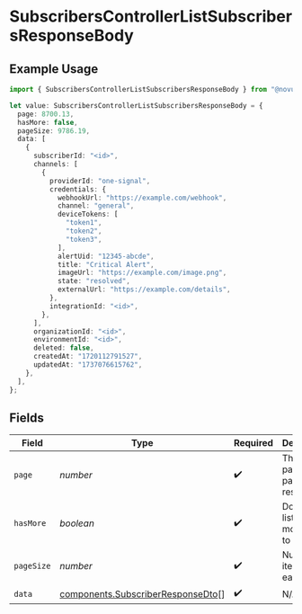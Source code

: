 # SubscribersControllerListSubscribersResponseBody

## Example Usage

```typescript
import { SubscribersControllerListSubscribersResponseBody } from "@novu/api/models/operations";

let value: SubscribersControllerListSubscribersResponseBody = {
  page: 8700.13,
  hasMore: false,
  pageSize: 9786.19,
  data: [
    {
      subscriberId: "<id>",
      channels: [
        {
          providerId: "one-signal",
          credentials: {
            webhookUrl: "https://example.com/webhook",
            channel: "general",
            deviceTokens: [
              "token1",
              "token2",
              "token3",
            ],
            alertUid: "12345-abcde",
            title: "Critical Alert",
            imageUrl: "https://example.com/image.png",
            state: "resolved",
            externalUrl: "https://example.com/details",
          },
          integrationId: "<id>",
        },
      ],
      organizationId: "<id>",
      environmentId: "<id>",
      deleted: false,
      createdAt: "1720112791527",
      updatedAt: "1737076615762",
    },
  ],
};
```

## Fields

| Field                                                                                  | Type                                                                                   | Required                                                                               | Description                                                                            |
| -------------------------------------------------------------------------------------- | -------------------------------------------------------------------------------------- | -------------------------------------------------------------------------------------- | -------------------------------------------------------------------------------------- |
| `page`                                                                                 | *number*                                                                               | :heavy_check_mark:                                                                     | The current page of the paginated response                                             |
| `hasMore`                                                                              | *boolean*                                                                              | :heavy_check_mark:                                                                     | Does the list have more items to fetch                                                 |
| `pageSize`                                                                             | *number*                                                                               | :heavy_check_mark:                                                                     | Number of items on each page                                                           |
| `data`                                                                                 | [components.SubscriberResponseDto](../../models/components/subscriberresponsedto.md)[] | :heavy_check_mark:                                                                     | N/A                                                                                    |